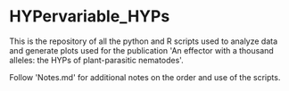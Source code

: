 # HYPervariable_HYPs

This is the repository of all the python and R scripts used to analyze data and generate plots used for the publication 'An effector with a thousand alleles: the HYPs of plant-parasitic nematodes'.

Follow 'Notes.md' for additional notes on the order and use of the scripts. 